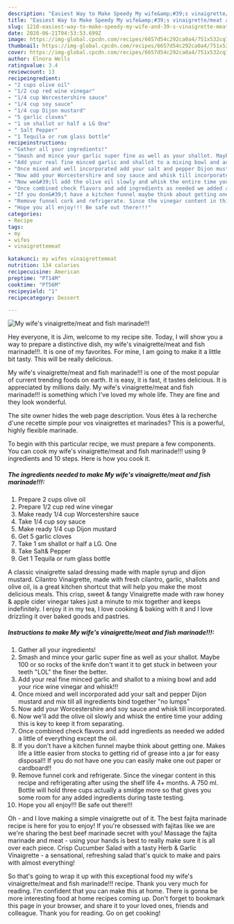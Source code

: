 ```yaml
---
description: "Easiest Way to Make Speedy My wife&amp;#39;s vinaigrette/meat and fish marinade!!!"
title: "Easiest Way to Make Speedy My wife&amp;#39;s vinaigrette/meat and fish marinade!!!"
slug: 1210-easiest-way-to-make-speedy-my-wife-and-39-s-vinaigrette-meat-and-fish-marinade
date: 2020-06-21T04:53:53.699Z
image: https://img-global.cpcdn.com/recipes/6657d54c292ca0a4/751x532cq70/my-wifes-vinaigrettemeat-and-fish-marinade-recipe-main-photo.jpg
thumbnail: https://img-global.cpcdn.com/recipes/6657d54c292ca0a4/751x532cq70/my-wifes-vinaigrettemeat-and-fish-marinade-recipe-main-photo.jpg
cover: https://img-global.cpcdn.com/recipes/6657d54c292ca0a4/751x532cq70/my-wifes-vinaigrettemeat-and-fish-marinade-recipe-main-photo.jpg
author: Elnora Wells
ratingvalue: 3.4
reviewcount: 13
recipeingredient:
- "2 cups olive oil"
- "1/2 cup red wine vinegar"
- "1/4 cup Worcestershire sauce"
- "1/4 cup soy sauce"
- "1/4 cup Dijon mustard"
- "5 garlic cloves"
- "1 sm shallot or half a LG One"
- " Salt Pepper"
- "1 Tequila or rum glass bottle"
recipeinstructions:
- "Gather all your ingredients!"
- "Smash and mince your garlic super fine as well as your shallot. Maybe 100 or so rocks of the knife don&#39;t want it to get stuck in between your teeth &#34;LOL&#34; the finer the better."
- "Add your real fine minced garlic and shallot to a mixing bowl and add your rice wine vinegar and whisk!!!"
- "Once mixed and well incorporated add your salt and pepper Dijon mustard and mix till all ingredients bind together &#34;no lumps&#34;"
- "Now add your Worcestershire and soy sauce and whisk till incorporated."
- "Now we&#39;ll add the olive oil slowly and whisk the entire time your adding this is key to keep it from separating."
- "Once combined check flavors and add ingredients as needed we added a little of everything except the oil."
- "If you don&#39;t have a kitchen funnel maybe think about getting one. Makes life a little easier from stocks to getting rid of grease into a jar for easy disposal!! If you do not have one you can easily make one out paper or cardboard!!"
- "Remove funnel cork and refrigerate. Since the vinegar content in this recipe and refrigerating after using the shelf life 4+ months. A 750 ml. Bottle will hold three cups actually a smidge more so that gives you some room for any added ingredients during taste testing."
- "Hope you all enjoy!!! Be safe out there!!!"
categories:
- Recipe
tags:
- my
- wifes
- vinaigrettemeat

katakunci: my wifes vinaigrettemeat 
nutrition: 134 calories
recipecuisine: American
preptime: "PT14M"
cooktime: "PT56M"
recipeyield: "1"
recipecategory: Dessert

---
```



![My wife&#39;s vinaigrette/meat and fish marinade!!!](https://img-global.cpcdn.com/recipes/6657d54c292ca0a4/751x532cq70/my-wifes-vinaigrettemeat-and-fish-marinade-recipe-main-photo.jpg)

Hey everyone, it is Jim, welcome to my recipe site. Today, I will show you a way to prepare a distinctive dish, my wife&#39;s vinaigrette/meat and fish marinade!!!. It is one of my favorites. For mine, I am going to make it a little bit tasty. This will be really delicious.

My wife&#39;s vinaigrette/meat and fish marinade!!! is one of the most popular of current trending foods on earth. It is easy, it is fast, it tastes delicious. It is appreciated by millions daily. My wife&#39;s vinaigrette/meat and fish marinade!!! is something which I've loved my whole life. They are fine and they look wonderful.

The site owner hides the web page description. Vous êtes à la recherche d&#39;une recette simple pour vos vinaigrettes et marinades? This is a powerful, highly flexible marinade.


To begin with this particular recipe, we must prepare a few components. You can cook my wife&#39;s vinaigrette/meat and fish marinade!!! using 9 ingredients and 10 steps. Here is how you cook it.

<!--inarticleads1-->

##### The ingredients needed to make My wife&#39;s vinaigrette/meat and fish marinade!!!:

1. Prepare 2 cups olive oil
1. Prepare 1/2 cup red wine vinegar
1. Make ready 1/4 cup Worcestershire sauce
1. Take 1/4 cup soy sauce
1. Make ready 1/4 cup Dijon mustard
1. Get 5 garlic cloves
1. Take 1 sm shallot or half a LG. One
1. Take  Salt&amp; Pepper
1. Get 1 Tequila or rum glass bottle


A classic vinaigrette salad dressing made with maple syrup and dijon mustard. Cilantro Vinaigrette, made with fresh cilantro, garlic, shallots and olive oil, is a great kitchen shortcut that will help you make the most delicious meals. This crisp, sweet &amp; tangy Vinaigrette made with raw honey &amp; apple cider vinegar takes just a minute to mix together and keeps indefinitely. I enjoy it in my tea, I love cooking &amp; baking with it and I love drizzling it over baked goods and pastries. 

<!--inarticleads2-->

##### Instructions to make My wife&#39;s vinaigrette/meat and fish marinade!!!:

1. Gather all your ingredients!
1. Smash and mince your garlic super fine as well as your shallot. Maybe 100 or so rocks of the knife don&#39;t want it to get stuck in between your teeth &#34;LOL&#34; the finer the better.
1. Add your real fine minced garlic and shallot to a mixing bowl and add your rice wine vinegar and whisk!!!
1. Once mixed and well incorporated add your salt and pepper Dijon mustard and mix till all ingredients bind together &#34;no lumps&#34;
1. Now add your Worcestershire and soy sauce and whisk till incorporated.
1. Now we&#39;ll add the olive oil slowly and whisk the entire time your adding this is key to keep it from separating.
1. Once combined check flavors and add ingredients as needed we added a little of everything except the oil.
1. If you don&#39;t have a kitchen funnel maybe think about getting one. Makes life a little easier from stocks to getting rid of grease into a jar for easy disposal!! If you do not have one you can easily make one out paper or cardboard!!
1. Remove funnel cork and refrigerate. Since the vinegar content in this recipe and refrigerating after using the shelf life 4+ months. A 750 ml. Bottle will hold three cups actually a smidge more so that gives you some room for any added ingredients during taste testing.
1. Hope you all enjoy!!! Be safe out there!!!


Oh - and I love making a simple vinaigrette out of it. The best fajita marinade recipe is here for you to enjoy! If you&#39;re obsessed with fajitas like we are we&#39;re sharing the best beef marinade secret with you! Massage the fajita marinade and meat - using your hands is best to really make sure it is all over each piece. Crisp Cucumber Salad with a tasty Herb &amp; Garlic Vinaigrette - a sensational, refreshing salad that&#39;s quick to make and pairs with almost everything! 

So that's going to wrap it up with this exceptional food my wife&#39;s vinaigrette/meat and fish marinade!!! recipe. Thank you very much for reading. I'm confident that you can make this at home. There is gonna be more interesting food at home recipes coming up. Don't forget to bookmark this page in your browser, and share it to your loved ones, friends and colleague. Thank you for reading. Go on get cooking!
